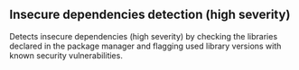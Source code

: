 ## Insecure dependencies detection (high severity)
Detects insecure dependencies (high severity) by checking the libraries declared in the package manager and flagging used library versions with known security vulnerabilities.